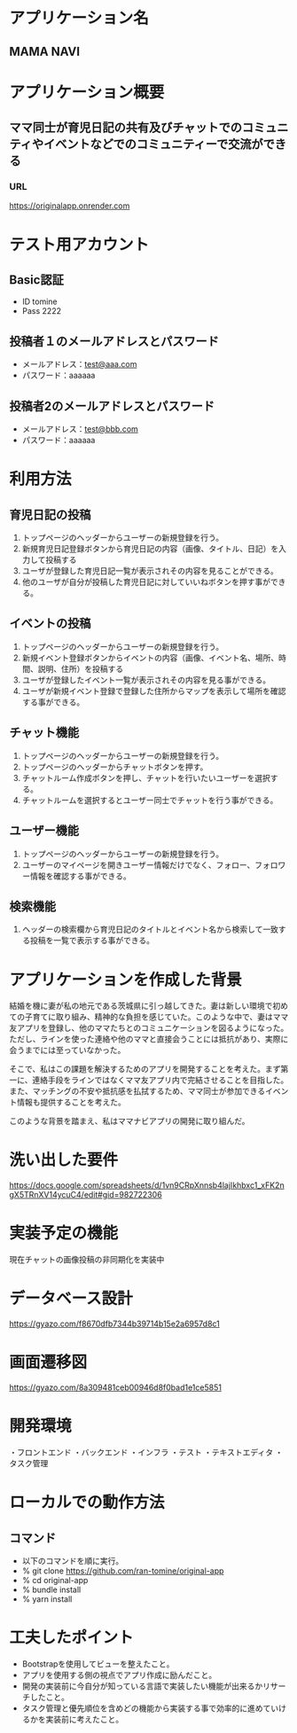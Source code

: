 # アプリケーション名
## MAMA NAVI

# アプリケーション概要
## ママ同士が育児日記の共有及びチャットでのコミュニティやイベントなどでのコミュニティーで交流ができる　　

### URL
https://originalapp.onrender.com

# テスト用アカウント
## Basic認証
 - ID  tomine
 - Pass  2222
## 投稿者１のメールアドレスとパスワード
 - メールアドレス：test@aaa.com
 - パスワード：aaaaaa
## 投稿者2のメールアドレスとパスワード
 - メールアドレス：test@bbb.com
 - パスワード：aaaaaa

# 利用方法

## 育児日記の投稿
1. トップページのヘッダーからユーザーの新規登録を行う。
2. 新規育児日記登録ボタンから育児日記の内容（画像、タイトル、日記）を入力して投稿する
3. ユーザが登録した育児日記一覧が表示されその内容を見ることができる。
4. 他のユーザが自分が投稿した育児日記に対していいねボタンを押す事ができる。

## イベントの投稿
1. トップページのヘッダーからユーザーの新規登録を行う。
2. 新規イベント登録ボタンからイベントの内容（画像、イベント名、場所、時間、説明、住所）を投稿する
3. ユーザが登録したイベント一覧が表示されその内容を見る事ができる。
4. ユーザが新規イベント登録で登録した住所からマップを表示して場所を確認する事ができる。

## チャット機能
1. トップページのヘッダーからユーザーの新規登録を行う。
2. トップページのヘッダーからチャットボタンを押す。
3. チャットルーム作成ボタンを押し、チャットを行いたいユーザーを選択する。
4. チャットルームを選択するとユーザー同士でチャットを行う事ができる。

## ユーザー機能
1. トップページのヘッダーからユーザーの新規登録を行う。
2. ユーザーのマイページを開きユーザー情報だけでなく、フォロー、フォロワー情報を確認する事ができる。

## 検索機能
1. ヘッダーの検索欄から育児日記のタイトルとイベント名から検索して一致する投稿を一覧で表示する事ができる。


# アプリケーションを作成した背景

結婚を機に妻が私の地元である茨城県に引っ越してきた。妻は新しい環境で初めての子育てに取り組み、精神的な負担を感じていた。このような中で、妻はママ友アプリを登録し、他のママたちとのコミュニケーションを図るようになった。ただし、ラインを使った連絡や他のママと直接会うことには抵抗があり、実際に会うまでには至っていなかった。

そこで、私はこの課題を解決するためのアプリを開発することを考えた。まず第一に、連絡手段をラインではなくママ友アプリ内で完結させることを目指した。また、マッチングの不安や抵抗感を払拭するため、ママ同士が参加できるイベント情報も提供することを考えた。

このような背景を踏まえ、私はママナビアプリの開発に取り組んだ。

# 洗い出した要件

https://docs.google.com/spreadsheets/d/1vn9CRpXnnsb4lajIkhbxc1_xFK2ngX5TRnXV14ycuC4/edit#gid=982722306


# 実装予定の機能
現在チャットの画像投稿の非同期化を実装中

# データベース設計
https://gyazo.com/f8670dfb7344b39714b15e2a6957d8c1

# 画面遷移図
https://gyazo.com/8a309481ceb00946d8f0bad1e1ce5851

# 開発環境
・フロントエンド
・バックエンド
・インフラ
・テスト
・テキストエディタ
・タスク管理

# ローカルでの動作方法
## コマンド
 - 以下のコマンドを順に実行。
 - % git clone https://github.com/ran-tomine/original-app
 - % cd original-app
 - % bundle install
 - % yarn install

# 工夫したポイント
 - Bootstrapを使用してビューを整えたこと。
 - アプリを使用する側の視点でアプリ作成に励んだこと。
 - 開発の実装前に今自分が知っている言語で実装したい機能が出来るかリサーチしたこと。
 - タスク管理と優先順位を含めどの機能から実装する事で効率的に進めていけるかを実装前に考えたこと。
